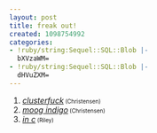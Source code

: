 ```yaml
---
layout: post
title: freak out!
created: 1098754992
categories:
- !ruby/string:Sequel::SQL::Blob |-
  bXVzaWM=
- !ruby/string:Sequel::SQL::Blob |-
  dHVuZXM=
---
```

<OL>
<LI><A href="http://bubblehouse.org/cgi-bin/download.cgi/clusterfuck.mp3"><i>clusterfuck</i></A><font SIZE=1> (Christensen)</font>
<LI><A href="http://bubblehouse.org/cgi-bin/download.cgi/moogindigo.mp3"><i>moog indigo</i></A><font SIZE=1> (Christensen)</font>
<LI><A href="http://bubblehouse.org/cgi-bin/download.cgi/inc.mp3"><i>in c</i></A><font SIZE=1> (Riley)</font>
</OL>

